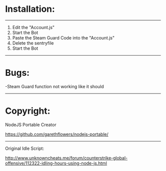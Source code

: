 # Installation:
________
1. Edit the "Account.js"
2. Start the Bot
3. Paste the Steam Guard Code into the "Account.js"
4. Delete the sentryfile
5. Start the Bot
________
# Bugs:

-Steam Guard function not working like it should
________
# Copyright:

NodeJS Portable Creator

https://github.com/garethflowers/nodejs-portable/
________
Original Idle Script:

http://www.unknowncheats.me/forum/counterstrike-global-offensive/112322-idling-hours-using-node-js.html
